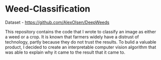 # Weed-Classification

Dataset - https://github.com/AlexOlsen/DeepWeeds

This repository contains the code that I wrote to classify an image as either a weed or a crop.  It is known that farmers widely have a distrust of technology, partly because they do not trust the results.  To bulid a valuable product, I decided to create an interpretable computer vision algorithm that was able to explain why it came to the result that it came to.
